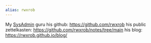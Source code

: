 ```yaml
---
alias: rwxrob
---
```



My [SysAdmin](SysAdmin.md) guru
his github: https://github.com/rwxrob
his public zettelkasten: https://github.com/rwxrob/notes/tree/main
his blog: https://rwxrob.github.io/blog/
